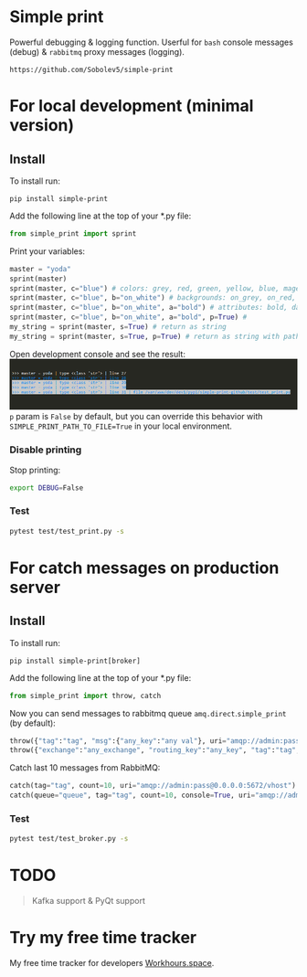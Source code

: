 # Simple print
Powerful debugging & logging function.
Userful for `bash` console messages (debug) & `rabbitmq` proxy messages (logging).

```no-highlight
https://github.com/Sobolev5/simple-print
```

# For local development (minimal version)
## Install
To install run:
```no-highlight
pip install simple-print
```

Add the following line at the top of your *.py file:
```python
from simple_print import sprint 
```
Print your variables:
```python
master = "yoda"
sprint(master)    
sprint(master, c="blue") # colors: grey, red, green, yellow, blue, magenta, cyan, white. 
sprint(master, c="blue", b="on_white") # backgrounds: on_grey, on_red, on_green, on_yellow, on_blue, on_magenta, on_cyan
sprint(master, c="blue", b="on_white", a="bold") # attributes: bold, dark, underline, blink, reverse, concealed
sprint(master, c="blue", b="on_white", a="bold", p=True) # 
my_string = sprint(master, s=True) # return as string
my_string = sprint(master, s=True, p=True) # return as string with path to file 
```
Open development console and see the result:
![](https://github.com/Sobolev5/simple-print/blob/master/screenshots/screenshot.png)
`p` param is `False` by default, but you can override this behavior with `SIMPLE_PRINT_PATH_TO_FILE=True` in your local environment.
### Disable printing
Stop printing:
```sh
export DEBUG=False
```
### Test 
```sh
pytest test/test_print.py -s
```
# For catch messages on production server 
## Install
To install run:
```no-highlight
pip install simple-print[broker]
```

Add the following line at the top of your *.py file:
```python
from simple_print import throw, catch 
```
Now you can send messages to rabbitmq queue `amq.direct`.`simple_print` (by default):
```python
throw({"tag":"tag", "msg":{"any_key":"any val"}, uri="amqp://admin:pass@0.0.0.0:5672/vhost") # default queue
throw({"exchange":"any_exchange", "routing_key":"any_key", "tag":"tag", "msg":{"any_key":"any val"}}, uri="amqp://admin:pass@0.0.0.0:5672/vhost") # with custom routing key
 ``` 
Catch last 10 messages from RabbitMQ:
```python
catch(tag="tag", count=10, uri="amqp://admin:pass@0.0.0.0:5672/vhost") # default queue
catch(queue="queue", tag="tag", count=10, console=True, uri="amqp://admin:pass@0.0.0.0:5672/vhost") # custom queue
```
### Test 
```sh
pytest test/test_broker.py -s
```

# TODO
> Kafka support & PyQt support


# Try my free time tracker
My free time tracker for developers [Workhours.space](https://workhours.space/). 
